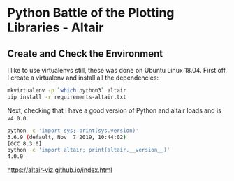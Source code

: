 # Python Battle of the Plotting Libraries - Altair

## Create and Check the Environment

I like to use virtualenvs still, these was done on Ubuntu Linux 18.04.  First
off, I create a virtualenv and install all the dependencies:

```bash
mkvirtualenv -p `which python3` altair
pip install -r requirements-altair.txt
```

Next, checking that I have a good version of Python and altair loads and is
`v4.0.0`.

```bash
python -c 'import sys; print(sys.version)'
3.6.9 (default, Nov  7 2019, 10:44:02) 
[GCC 8.3.0]
python -c 'import altair; print(altair.__version__)'
4.0.0
```

https://altair-viz.github.io/index.html